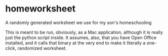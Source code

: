 # homeworksheet
A randomly generated worksheet we use for my son's homeschooling

This is meant to be run, obviously, as a Mac application, although it is really just the python script inside.  It assumes, also, that you have Open Office installed, and it calls that binary at the very end to make it literally a one-click, randomized worksheet.
